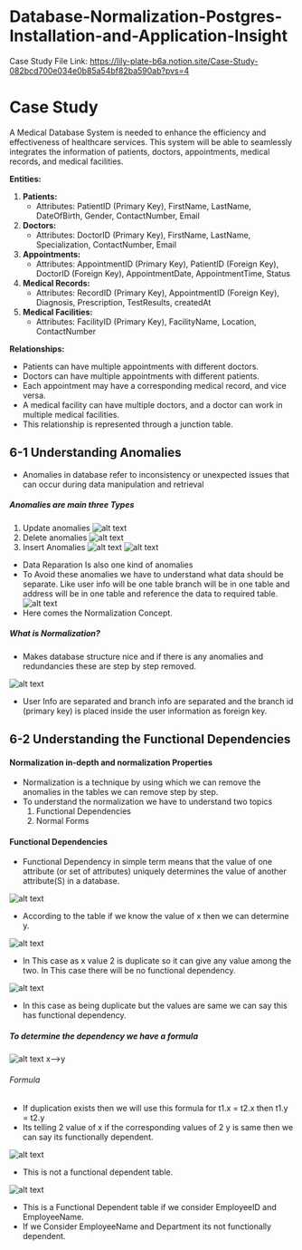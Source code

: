 # Database-Normalization-Postgres-Installation-and-Application-Insight

Case Study File Link: https://lily-plate-b6a.notion.site/Case-Study-082bcd700e034e0b85a54bf82ba590ab?pvs=4

# Case Study

A Medical Database System is needed to enhance the efficiency and effectiveness of healthcare services. This system will be able to seamlessly integrates the information of patients, doctors, appointments, medical records, and medical facilities.

**Entities:**

1. **Patients:**
   - Attributes: PatientID (Primary Key), FirstName, LastName, DateOfBirth, Gender, ContactNumber, Email
2. **Doctors:**
   - Attributes: DoctorID (Primary Key), FirstName, LastName, Specialization, ContactNumber, Email
3. **Appointments:**
   - Attributes: AppointmentID (Primary Key), PatientID (Foreign Key), DoctorID (Foreign Key), AppointmentDate, AppointmentTime, Status
4. **Medical Records:**
   - Attributes: RecordID (Primary Key), AppointmentID (Foreign Key), Diagnosis, Prescription, TestResults, createdAt
5. **Medical Facilities:**
   - Attributes: FacilityID (Primary Key), FacilityName, Location, ContactNumber

**Relationships:**

- Patients can have multiple appointments with different doctors.
- Doctors can have multiple appointments with different patients.
- Each appointment may have a corresponding medical record, and vice versa.
- A medical facility can have multiple doctors, and a doctor can work in multiple medical facilities.
- This relationship is represented through a junction table.

## 6-1 Understanding Anomalies

- Anomalies in database refer to inconsistency or unexpected issues that can occur during data manipulation and retrieval

##### Anomalies are main three Types

1. Update anomalies
   ![alt text](<WhatsApp Image 2025-05-12 at 18.31.51_41f3ea48.jpg>)
2. Delete anomalies
   ![alt text](<WhatsApp Image 2025-05-12 at 18.33.04_c734c463.jpg>)
3. Insert Anomalies
   ![alt text](<WhatsApp Image 2025-05-12 at 18.33.37_5aee9460.jpg>)
   ![alt text](<WhatsApp Image 2025-05-12 at 18.35.54_a5742ffd.jpg>)

- Data Reparation Is also one kind of anomalies
- To Avoid these anomalies we have to understand what data should be separate. Like user info will be one table branch will be in one table and address will be in one table and reference the data to required table.
  ![alt text](<WhatsApp Image 2025-05-12 at 18.38.51_883594ef.jpg>)
- Here comes the Normalization Concept.

##### What is Normalization?

- Makes database structure nice and if there is any anomalies and redundancies these are step by step removed.

![alt text](<WhatsApp Image 2025-05-12 at 18.41.39_c75434e3.jpg>)

- User Info are separated and branch info are separated and the branch id (primary key) is placed inside the user information as foreign key.

## 6-2 Understanding the Functional Dependencies

#### Normalization in-depth and normalization Properties

- Normalization is a technique by using which we can remove the anomalies in the tables we can remove step by step.
- To understand the normalization we have to understand two topics
  1. Functional Dependencies
  2. Normal Forms

#### Functional Dependencies

- Functional Dependency in simple term means that the value of one attribute (or set of attributes) uniquely determines the value of another attribute(S) in a database.

![alt text](<WhatsApp Image 2025-05-12 at 18.57.23_6b1ebe9c.jpg>)

- According to the table if we know the value of x then we can determine y.

![alt text](<WhatsApp Image 2025-05-12 at 18.59.07_8168f568.jpg>)

- In This case as x value 2 is duplicate so it can give any value among the two. In This case there will be no functional dependency.

![alt text](<WhatsApp Image 2025-05-12 at 19.02.03_597c0991.jpg>)

- In this case as being duplicate but the values are same we can say this has functional dependency.

##### To determine the dependency we have a formula

![alt text](<WhatsApp Image 2025-05-12 at 19.22.24_6eabc25c.jpg>)
x-->y

###### Formula

- If duplication exists then we will use this formula
  for t1.x = t2.x
  then t1.y = t2.y
- Its telling 2 value of x if the corresponding values of 2 y is same then we can say its functionally dependent.

![alt text](<WhatsApp Image 2025-05-12 at 19.32.21_c09ecb04.jpg>)

- This is not a functional dependent table.

![alt text](<WhatsApp Image 2025-05-12 at 19.33.31_86b2c04d.jpg>)

- This is a Functional Dependent table if we consider EmployeeID and EmployeeName.
- If we Consider EmployeeName and Department its not functionally dependent.
